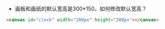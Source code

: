 - 画板和画纸的默认宽高是300*150，如何修改默认宽高？
```html
<canvas id="clock" width="200px" height="200px"></canvas>
```